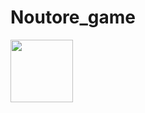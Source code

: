 # Noutore_game

<img src="https://github.com/aozam3/Noutore_game/assets/65112280/af22e935-0e25-4d15-b952-9546d1dc5309.png" width="100">
